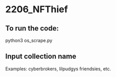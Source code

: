 # 2206_NFThief

## To run the code:
python3 os_scrape.py

## Input collection name
Examples: cyberbrokers, lilpudgys friendsies, etc.

